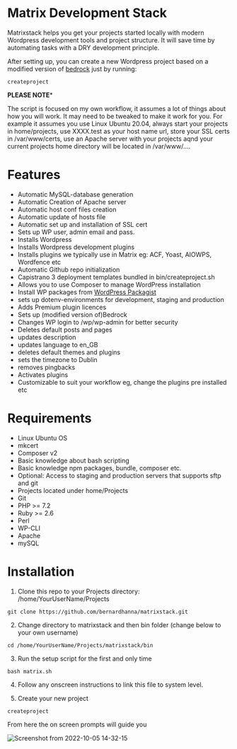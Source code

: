 # Matrix Development Stack

Matrixstack helps you get your projects started locally with modern Wordpress development tools and project structure. It will save time by automating tasks with a DRY development principle.

After setting up, you can create a new Wordpress project based on a modified version of [bedrock](https://roots.io/bedrock/) just by running:

```
createproject
```

**PLEASE NOTE***

The script is focused on my own workflow, it assumes a lot of things about how you will work. It may need to be tweaked to make it work for you.
For example it assumes you use Linux Ubuntu 20.04, always start your projects in home/projects, use XXXX.test as your host name url, store your SSL certs in 
/var/www/certs, use an Apache server with your projects aqnd your current projects home directory will be located in /var/www/....

# Features

- Automatic MySQL-database generation
- Automatic Creation of Apache server
- Automatic host conf files creation 
- Automatic update of hosts file
- Automatic set up and installation of SSL cert
- Sets up WP user, admin email and pass.
- Installs Wordpress
- Installs Wordpress development plugins
- Installs plugins we typically use in Matrix eg: ACF, Yoast, AIOWPS, Wordfence etc
- Automatic Github repo initialization
- Capistrano 3 deployment templates bundled in bin/createproject.sh
- Allows you to use Composer to manage WordPress installation
- Install WP packages from [WordPress Packagist](https://wpackagist.org/)
- sets up dotenv-environments for development, staging and production
- Adds Premium plugin licences
- Sets up (modified version of)Bedrock
- Changes WP login to /wp/wp-admin for better security
- Deletes default posts and pages
- updates description
- updates language to en_GB
- deletes default themes and plugins
- sets the timezone to Dublin
- removes pingbacks
- Activates plugins
- Customizable to suit your workflow eg, change the plugins pre installed etc


# Requirements

- Linux Ubuntu OS
- mkcert
- Composer v2
- Basic knowledge about bash scripting 
- Basic knowledge npm packages, bundle, composer etc.
- Optional: Access to staging and production servers that supports sftp and git
- Projects located under home/Projects
- Git
- PHP >= 7.2
- Ruby >= 2.6
- Perl
- WP-CLI
- Apache
- mySQL

# Installation

1. Clone this repo to your Projects directory: /home/YourUserName/Projects

```
git clone https://github.com/bernardhanna/matrixstack.git
```

2. Change directory to matrixstack and then bin folder (change below to your own username)

```
cd /home/YourUserName/Projects/matrixstack/bin
```

3. Run the setup script for the first and only time

```
bash matrix.sh
```

4. Follow any onscreen instructions to link this file to system level.

5. Create your new project

```
createproject
```

From here the on screen prompts will guide you


![Screenshot from 2022-10-05 14-32-15](https://user-images.githubusercontent.com/47034430/194073029-7814a09f-ca0b-40f9-94c1-d4e347e1e595.png)




